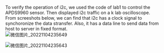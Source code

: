 To verify the operation of i2c, we used the code of lab1 to control the APDS9960 sensor. Then displayed i2c traffic on a k lab oscilloscope.  
From screeshots below, we can find that i2c has a clock signal to synchoronize the data stransfer. Also, it has a data line to send data from    
host to server in fixed format.  
![微信图片_20221104235649](https://user-images.githubusercontent.com/64452307/200100259-ab1db7e8-d6d2-47fe-ba8b-42310729de3c.jpg)
  
  ![微信图片_20221104235643](https://user-images.githubusercontent.com/64452307/200100270-4fc6b2df-9de0-4106-99ef-d885324567ce.jpg)

  

